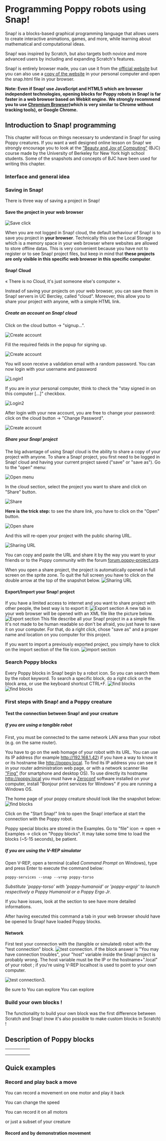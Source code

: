 # Programming Poppy robots using Snap!
Snap! is a blocks-based graphical programming language that allows users to create interactive animations, games, and more, while learning about mathematical and computational ideas. 

Snap! was inspired by Scratch, but also targets both novice and more advanced users by including and expanding Scratch's features.

Snap! is entirely browser made, you can use it from the [official website](http://snap.berkeley.edu/snapsource/snap.html) but you can also use a [copy of the website](https://github.com/jmoenig/Snap--Build-Your-Own-Blocks/archive/v4.0.2.zip) in your personal computer and open the snap.html file in your browser.

**Note: Even if Snap! use JavaScript and HTML5 which are browser independent technologies, opening blocks for Poppy robots in Snap! is far faster in a web browser based on Webkit engine. We strongly recommend you to use [Chromium Browser](http://chromium.woolyss.com/)(which is very similar to Chrome without tracking tools), or Google Chrome.** 

## Introduction to Snap! programming 
This chapter will focus on things necessary to understand in Snap! for using Poppy creatures. 
If you want a well designed online lesson on Snap! we strongly encourage you to look at the ["Beauty and Joy of Computing"](http://bjc.edc.org/bjc-r/course/bjc4nyc_2015-2016.html) (BJC) course made by the University of Berkeley for New York high school students.
Some of the snapshots and concepts of BJC have been used for writing this chapter.
### Interface and general idea
### Saving in Snap!
There is three way of saving a project in Snap!
#### Save the project in your web browser

![Save click](../img/snap/snap_save.png)

When you are not logged in Snap! cloud, the default behaviour of Snap! is to save you project in **your browser**.
Technically this use the Local Storage which is a memory space in your web browser where websites are allowed to store offline datas. This is very convenient because you have not to register or to see Snap! project files, but keep in mind that **these projects are only visible in this specific web browser in this specific computer**.

#### Snap! Cloud
« There is no Cloud, it's just someone else's computer ».

Instead of saving your projects on your web browser, you can save them in Snap! servers in UC Bercley, called "cloud". Moreover, this allow you to share your project with anyone, with a simple HTML link. 

##### Create an account on Snap! cloud
Click on the cloud button -> "signup...".

![Create account](../img/snap/snap_cloud_1.png)

Fill the required fields in the popup for signing up.

![Create account](../img/snap/dialog-cloud-signup.png)

You will soon receive a validation email with a random password.
You can now login with your username and password 

![Login1](../img/snap/snap_login1.png)

If you are in your personal computer, think to check the "stay signed in on this computer [...]" checkbox.

![Login2](../img/snap/snap_login2.png)

After login with your new account, you are free to change your password: click on the cloud button -> "Change Password".

![Create account](../img/snap/logout-menu.png)

##### Share your Snap! project
The big advantage of using Snap! cloud is the ability to share a copy of your project with anyone.
To share a Snap! project, you first need to be logged in Snap! cloud and having your current project saved ("save" or "save as"). Go to the "open" menu:
 
![Open menu](../img/snap/snap_open.png)

In the cloud section, select the project you want to share and click on "Share" button.

![Share](../img/snap/snap_cloud_3.png)

**Here is the trick step:** to see the share link, you have to click on the "Open" button.

![Open share](../img/snap/snap_cloud_4.png)

And this will re-open your project with the public sharing URL.

![Sharing URL](../img/snap/snap_cloud_5.png)

You can copy and paste the URL and share it by the way you want to your friends or to the Poppy community with the forum [forum.poppy-project.org](https://forum.poppy-project.org/).

When you open a share project, the project is automatically opened in full screen on the sprite zone. To quit the full screen you have to click on the double arrow at the top of the snapshot below.
![Sharing URL](../img/snap/snap_share_full_screen.png)

#### Export/Import your Snap! project
If you have a limited access to internet and you want to share project with other people, the best way is to export it:
![Export section](../img/snap/snap_cloud_5.png)
A new tab in your web browser will be opened with an XML file like the picture below. 
![Export section](../img/snap/snap_xml_save_as.png)
This file describe all your Snap! project in a a simple file. It's not made to be human readable so don't be afraid, you just have to save it on your computer. For that, do a right click, chose "save as" and a proper name and location on you computer for this project.


If you want to import a previously exported project, you simply have to click on the import section of the file icon. 
![import section](../img/snap/snap_import.png)

### Search Poppy blocks
Every Poppy blocks in Snap! begin by a robot icon. So you can search them by the robot keyword. To search a specific block, do a right click on the block area, or use the keyboard shortcut CTRL+F.
![find blocks](../img/snap/find_blocks.png)
![find blocks](../img/snap/find_blocks2.png)

### First steps with Snap! and a Poppy creature
#### Test the connection between Snap! and your creature
##### If you are using a tangible robot
First, you must be connected to the same network LAN area than your robot (e.g. on the same router).

You have to go on the web homage of your robot with its URL. You can use its IP address (for example http://192.168.1.42) if you have a way to know it or its hostname like http://poppy.local. To find its IP address you can see it in your router administration web page, or with a network scanner like ["Fing"](http://www.overlooksoft.com/download) (for smartphone and desktop OS). To use directly its hostname http://poppy.local you must have a [Zeroconf](https://fr.wikipedia.org/wiki/Zeroconf) software installed on your computer, install "Bonjour print services for Windows" if you are running a Windows OS.

The home page of your poppy creature should look like the snapshot below:
![find blocks](../img/snap/homepage.png)

Click on the "Start Snap!" link to open the Snap! interface at start the connection with the Poppy robot.

Poppy special blocks are stored in the Examples. Go to "file" icon -> open -> Examples -> click on "Poppy blocks". It may take some time to load the blocks (~5-15 seconds), be patient. 

##### If you are using the V-REP simulator
Open V-REP, open a terminal (called *Command Prompt* on Windows), type and press Enter to execute the command below:

`poppy-services --snap --vrep poppy-torso`

*Substitute 'poppy-torso' with 'poppy-humanoid' or 'poppy-ergojr' to launch respectively a Poppy Humanoid or a Poppy Ergo Jr*.

If you have issues, look at the <!-- TODO --> section to see have more detailed informations.

After having executed this command a tab in your web browser should have be opened to Snap! have loaded Poppy blocks.

#### Network
First test your connection with the (tangible or simulated) robot with the "test connection" block.
![test connection](../img/snap/test_connection.png).
if the block answer is "You may have connection troubles", your "host" variable inside the Snap! project is probably wrong. The host variable must be the IP or the hostname+".local" of your robot ; if you're using V-REP localhost is used to point to your own computer.

![test connection3](../img/snap/test_connection3.png).


Be sure to 
You can explore
You can explore

### Build your own blocks !
The functionality to build your own block was the first difference between Scratch and Snap! (now it's also possible to make custom blocks in Scratch) !
<!-- TODO -->



## Description of Poppy blocks
|        |   |   |   |   |
|---|---|---|---|---|
|   |   |   |   |   |
|   |   |   |   |   |
|   |   |   |   |   |

## Quick examples
### Record and play back a move
You can record a movement on one motor and play it back

You can change the speed

You can record it on all motors

or just a subset of your creature


#### Record and by demonstration movement  